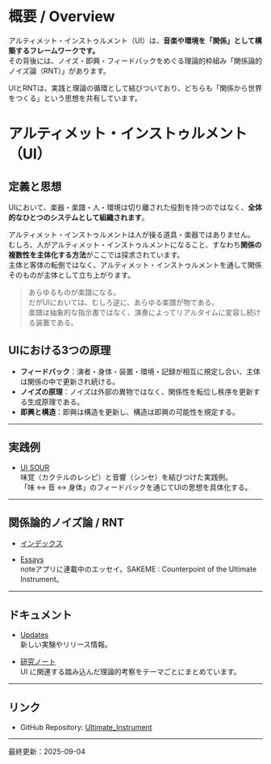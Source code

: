 # 概要 / Overview

アルティメット・インストゥルメント（UI）は、**音楽や環境を「関係」として構築するフレームワークです。**  
その背後には、ノイズ・即興・フィードバックをめぐる理論的枠組み「関係論的ノイズ論（RNT）」があります。  

UIとRNTは、実践と理論の循環として結びついており、どちらも「関係から世界をつくる」という思想を共有しています。

# アルティメット・インストゥルメント（UI）

## 定義と思想

UIにおいて、楽器・楽譜・人・環境は切り離された役割を持つのではなく、**全体的なひとつのシステムとして組織されます**。  

アルティメット・インストゥルメントは人が操る道具・楽器ではありません。  
むしろ、人がアルティメット・インストゥルメントになること、すなわち**関係の複数性を主体化する方法**がここでは探求されています。  
主体と客体の転倒ではなく、アルティメット・インストゥルメントを通して関係そのものが主体として立ち上がります。  

> あらゆるものが楽譜になる。  
> だがUIにおいては、むしろ逆に、あらゆる楽譜が物である。  
> 楽譜は抽象的な指示書ではなく、演奏によってリアルタイムに変容し続ける装置である。  

## UIにおける3つの原理
- **フィードバック**：演者・身体・装置・環境・記録が相互に規定し合い、主体は関係の中で更新され続ける。
- **ノイズの原理**：ノイズは外部の異物ではなく、関係性を転位し秩序を更新する生成原理である。
- **即興と構造**：即興は構造を更新し、構造は即興の可能性を規定する。

---

## 実践例

- [UI SOUR](ui_sour/index.md)  
  味覚（カクテルのレシピ）と音響（シンセ）を結びつけた実践例。  
  「味 ↔ 音 ↔ 身体」のフィードバックを通じてUIの思想を具体化する。  

---

## 関係論的ノイズ論 / RNT

- [インデックス](00_index.md)  

- [Essays](https://note.com/arttkg/m/m7d6e093a18c1)  
  noteアプリに連載中のエッセイ。SAKEME : Counterpoint of the Ultimate Instrument。

---

## ドキュメント

- [Updates](updates.md)  
  新しい実験やリリース情報。

- [研究ノート](studies/index.md)  
  UI に関連する踏み込んだ理論的考察をテーマごとにまとめています。 

---

## リンク

- GitHub Repository: [Ultimate_Instrument](https://github.com/Metal-Machine-Music-Kobo/Ultimate_Instrument.github.io)


---

最終更新：2025-09-04
